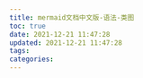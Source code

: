 ```yaml
---
title: mermaid文档中文版-语法-类图
toc: true
date: 2021-12-21 11:47:28
updated: 2021-12-21 11:47:28
tags:
categories:
---
```

